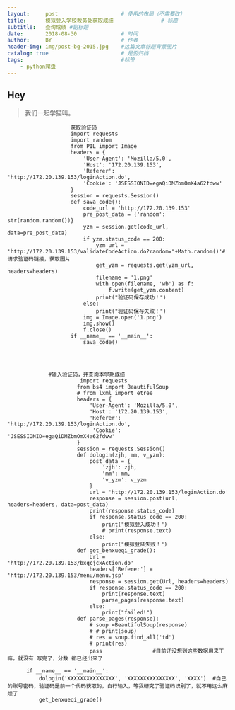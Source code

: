 ```yaml
---
layout:     post   				    # 使用的布局（不需要改）
title:      模拟登入学校教务处获取成绩 				# 标题 
subtitle:   查询成绩 #副标题
date:       2018-08-30 				# 时间
author:     BY 						# 作者
header-img: img/post-bg-2015.jpg 	#这篇文章标题背景图片
catalog: true 						# 是否归档
tags:								#标签
    - python爬虫
---
```


## Hey
>我们一起学猫叫。

                        获取验证码
                        import requests
                        import random
                        from PIL import Image
                        headers = {
                            'User-Agent': 'Mozilla/5.0',
                            'Host': '172.20.139.153',
                            'Referer': 'http://172.20.139.153/loginAction.do',
                            'Cookie': 'JSESSIONID=egaQiDMZbmOmX4a62fdww'
                        }
                        session = requests.Session()
                        def sava_code():
                            code_url = 'http://172.20.139.153'
                            pre_post_data = {'random': str(random.random())}
                            yzm = session.get(code_url, data=pre_post_data)
                            if yzm.status_code == 200:
                                yzm_url = 'http://172.20.139.153/validateCodeAction.do?random="+Math.random()'# 请求验证码链接，获取图片
                                get_yzm = requests.get(yzm_url, headers=headers)
                                filename = '1.png'
                                with open(filename, 'wb') as f:
                                    f.write(get_yzm.content)
                                print("验证码保存成功！")
                            else:
                                print("验证码保存失败！")
                            img = Image.open('1.png')
                            img.show()
                            f.close()
                        if __name__ == '__main__':
                            sava_code()




                 #输入验证码，并查询本学期成绩
                           import requests
                          from bs4 import BeautifulSoup
                          # from lxml import etree
                          headers = {
                              'User-Agent': 'Mozilla/5.0',
                              'Host': '172.20.139.153',
                              'Referer': 'http://172.20.139.153/loginAction.do',
                               'Cookie': 'JSESSIONID=egaQiDMZbmOmX4a62fdww'
                          }
                          session = requests.Session()
                          def dologin(zjh, mm, v_yzm):
                              post_data = {
                                  'zjh': zjh,
                                  'mm': mm,
                                  'v_yzm': v_yzm
                              }
                              url = 'http://172.20.139.153/loginAction.do'
                              response = session.post(url, headers=headers, data=post_data)
                              print(response.status_code)
                              if response.status_code == 200:
                                  print("模拟登入成功！")
                                  # print(response.text)
                              else:
                                  print("模拟登陆失败！")
                          def get_benxueqi_grade():
                              Url = 'http://172.20.139.153/bxqcjcxAction.do'
                              headers['Referer'] = 'http://172.20.139.153/menu/menu.jsp'
                              response = session.get(Url, headers=headers)
                              if response.status_code == 200:
                                  print(response.text)
                                  parse_pages(response.text)
                              else:
                                  print("failed!")
                          def parse_pages(response):
                              # soup =BeautifulSoup(response)
                              # # print(soup)
                              # res = soup.find_all('td')
                              # print(res)
                              pass                #目前还没想到这些数据用来干嘛，就没有 写完了，分数 都已经出来了

          if __name__ == '__main__':
              dologin('XXXXXXXXXXXXXXX', 'XXXXXXXXXXXXXXX', 'XXXX')  #自己的账号密码，验证码是前一个代码获取的，自行输入，等我研究了验证码识别了，就不用这么麻烦了
              get_benxueqi_grade()






























